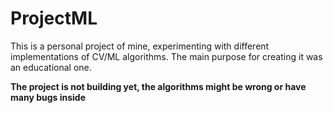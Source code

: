 # ProjectML

This is a personal project of mine, experimenting with different implementations of CV/ML algorithms.
The main purpose for creating it was an educational one.

**The project is not building yet, the algorithms might be wrong or have many bugs inside**
